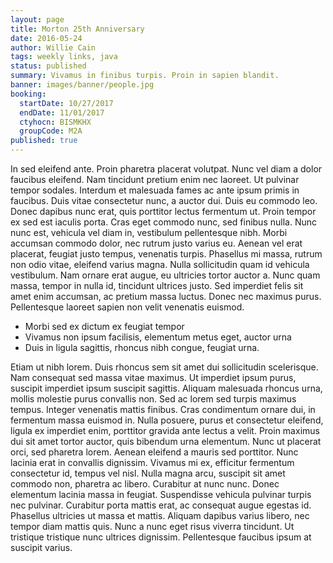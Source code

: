 ```yaml
---
layout: page
title: Morton 25th Anniversary
date: 2016-05-24
author: Willie Cain
tags: weekly links, java
status: published
summary: Vivamus in finibus turpis. Proin in sapien blandit.
banner: images/banner/people.jpg
booking:
  startDate: 10/27/2017
  endDate: 11/01/2017
  ctyhocn: BISMKHX
  groupCode: M2A
published: true
---
```

In sed eleifend ante. Proin pharetra placerat volutpat. Nunc vel diam a dolor faucibus eleifend. Nam tincidunt pretium enim nec laoreet. Ut pulvinar tempor sodales. Interdum et malesuada fames ac ante ipsum primis in faucibus. Duis vitae consectetur nunc, a auctor dui. Duis eu commodo leo. Donec dapibus nunc erat, quis porttitor lectus fermentum ut. Proin tempor ex sed est iaculis porta. Cras eget commodo nunc, sed finibus nulla. Nunc nunc est, vehicula vel diam in, vestibulum pellentesque nibh. Morbi accumsan commodo dolor, nec rutrum justo varius eu.
Aenean vel erat placerat, feugiat justo tempus, venenatis turpis. Phasellus mi massa, rutrum non odio vitae, eleifend varius magna. Nulla sollicitudin quam id vehicula vestibulum. Nam ornare erat augue, eu ultricies tortor auctor a. Nunc quam massa, tempor in nulla id, tincidunt ultrices justo. Sed imperdiet felis sit amet enim accumsan, ac pretium massa luctus. Donec nec maximus purus. Pellentesque laoreet sapien non velit venenatis euismod.

* Morbi sed ex dictum ex feugiat tempor
* Vivamus non ipsum facilisis, elementum metus eget, auctor urna
* Duis in ligula sagittis, rhoncus nibh congue, feugiat urna.

Etiam ut nibh lorem. Duis rhoncus sem sit amet dui sollicitudin scelerisque. Nam consequat sed massa vitae maximus. Ut imperdiet ipsum purus, suscipit imperdiet ipsum suscipit sagittis. Aliquam malesuada rhoncus urna, mollis molestie purus convallis non. Sed ac lorem sed turpis maximus tempus. Integer venenatis mattis finibus. Cras condimentum ornare dui, in fermentum massa euismod in. Nulla posuere, purus et consectetur eleifend, ligula ex imperdiet enim, porttitor gravida ante lectus a velit. Proin maximus dui sit amet tortor auctor, quis bibendum urna elementum. Nunc ut placerat orci, sed pharetra lorem. Aenean eleifend a mauris sed porttitor. Nunc lacinia erat in convallis dignissim. Vivamus mi ex, efficitur fermentum consectetur id, tempus vel nisl.
Nulla magna arcu, suscipit sit amet commodo non, pharetra ac libero. Curabitur at nunc nunc. Donec elementum lacinia massa in feugiat. Suspendisse vehicula pulvinar turpis nec pulvinar. Curabitur porta mattis erat, ac consequat augue egestas id. Phasellus ultricies ut massa et mattis. Aliquam dapibus varius libero, nec tempor diam mattis quis. Nunc a nunc eget risus viverra tincidunt. Ut tristique tristique nunc ultrices dignissim. Pellentesque faucibus ipsum at suscipit varius.
